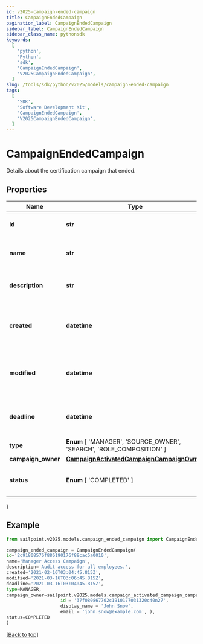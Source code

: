 ```yaml
---
id: v2025-campaign-ended-campaign
title: CampaignEndedCampaign
pagination_label: CampaignEndedCampaign
sidebar_label: CampaignEndedCampaign
sidebar_class_name: pythonsdk
keywords:
  [
    'python',
    'Python',
    'sdk',
    'CampaignEndedCampaign',
    'V2025CampaignEndedCampaign',
  ]
slug: /tools/sdk/python/v2025/models/campaign-ended-campaign
tags:
  [
    'SDK',
    'Software Development Kit',
    'CampaignEndedCampaign',
    'V2025CampaignEndedCampaign',
  ]
---
```


# CampaignEndedCampaign

Details about the certification campaign that ended.

## Properties

| Name | Type | Description | Notes |
| --- | --- | --- | --- |
| **id** | **str** | Unique ID for the campaign. | [required] |
| **name** | **str** | The human friendly name of the campaign. | [required] |
| **description** | **str** | Extended description of the campaign. | [required] |
| **created** | **datetime** | The date and time the campaign was created. | [required] |
| **modified** | **datetime** | The date and time the campaign was last modified. | [optional] |
| **deadline** | **datetime** | The date and time the campaign is due. | [required] |
| **type** | **Enum** [ 'MANAGER', 'SOURCE_OWNER', 'SEARCH', 'ROLE_COMPOSITION' ] | The type of campaign. | [required] |
| **campaign_owner** | [**CampaignActivatedCampaignCampaignOwner**](campaign-activated-campaign-campaign-owner) |  | [required] |
| **status** | **Enum** [ 'COMPLETED' ] | The current status of the campaign. | [required] |

}

## Example

```python
from sailpoint.v2025.models.campaign_ended_campaign import CampaignEndedCampaign

campaign_ended_campaign = CampaignEndedCampaign(
id='2c91808576f886190176f88cac5a0010',
name='Manager Access Campaign',
description='Audit access for all employees.',
created='2021-02-16T03:04:45.815Z',
modified='2021-03-16T03:06:45.815Z',
deadline='2021-03-16T03:04:45.815Z',
type=MANAGER,
campaign_owner=sailpoint.v2025.models.campaign_activated_campaign_campaign_owner.CampaignActivated_campaign_campaignOwner(
                    id = '37f080867702c1910177031320c40n27',
                    display_name = 'John Snow',
                    email = 'john.snow@example.com', ),
status=COMPLETED
)

```

[[Back to top]](#)
